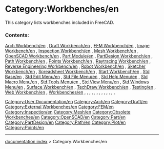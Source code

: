 # Category:Workbenches/en
This category lists workbenches included in FreeCAD.

### Contents:

[Arch Workbench/en](Arch_Workbench/en.md) , [Draft Workbench/en](Draft_Workbench/en.md) , [FEM Workbench/en](FEM_Workbench/en.md) , [Image Workbench/en](Image_Workbench/en.md) , [Inspection Workbench/en](Inspection_Workbench/en.md) , [Mesh Workbench/en](Mesh_Workbench/en.md) , [OpenSCAD Workbench/en](OpenSCAD_Workbench/en.md) , [Part Module/en](Part_Module/en.md) , [PartDesign Workbench/en](PartDesign_Workbench/en.md) , [Path Workbench/en](Path_Workbench/en.md) , [Points Workbench/en](Points_Workbench/en.md) , [Raytracing Workbench/en](Raytracing_Workbench/en.md) , [Reverse Engineering Workbench/en](Reverse_Engineering_Workbench/en.md) , [Robot Workbench/en](Robot_Workbench/en.md) , [Sketcher Workbench/en](Sketcher_Workbench/en.md) , [Spreadsheet Workbench/en](Spreadsheet_Workbench/en.md) , [Start Workbench/en](Start_Workbench/en.md) , [Std Base/en](Std_Base/en.md) , [Std Edit Menu/en](Std_Edit_Menu/en.md) , [Std File Menu/en](Std_File_Menu/en.md) , [Std Help Menu/en](Std_Help_Menu/en.md) , [Std Macro Menu/en](Std_Macro_Menu/en.md) , [Std Tools Menu/en](Std_Tools_Menu/en.md) , [Std View Menu/en](Std_View_Menu/en.md) , [Std Windows Menu/en](Std_Windows_Menu/en.md) , [Surface Workbench/en](Surface_Workbench/en.md) , [TechDraw Workbench/en](TechDraw_Workbench/en.md) , [Testing/en](Testing/en.md) , [Web Workbench/en](Web_Workbench/en.md) , [Workbenches/en](Workbenches/en.md) , , , , , , , , , , , , ,

[Category:User Documentation/en](Category:User_Documentation/en.md) [Category:Arch/en](Category:Arch/en.md) [Category:Draft/en](Category:Draft/en.md) [Category:External Workbenches/en](Category:External_Workbenches/en.md) [Category:FEM/en](Category:FEM/en.md) [Category:Inspection/en](Category:Inspection/en.md) [Category:Mesh/en](Category:Mesh/en.md) [Category:Obsolete Workbenches/en](Category:Obsolete_Workbenches/en.md) [Category:OpenSCAD/en](Category:OpenSCAD/en.md) [Category:Part/en](Category:Part/en.md) [Category:PartDesign/en](Category:PartDesign/en.md) [Category:Path/en](Category:Path/en.md) [Category:Plot/en](Category:Plot/en.md) [Category:Points/en](Category:Points/en.md)

---
[documentation index](../README.md) > Category:Workbenches/en
